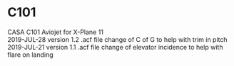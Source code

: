 # C101
 CASA C101 Aviojet for X-Plane 11  
 2019-JUL-28 version 1.2 .acf file change of C of G to help with trim in pitch  
 2019-JUL-21 version 1.1 .acf file change of elevator incidence to help with flare on landing  
 